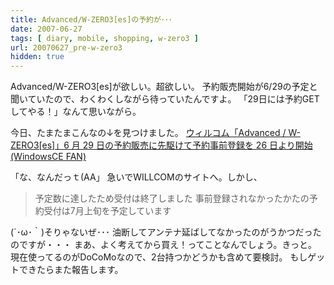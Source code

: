 ```yaml
---
title: Advanced/W-ZERO3[es]の予約が･･･
date: 2007-06-27
tags: [ diary, mobile, shopping, w-zero3 ]
url: 20070627_pre-w-zero3
hidden: true
---
```

Advanced/W-ZERO3[es]が欲しい。超欲しい。
予約販売開始が6/29の予定と聞いていたので、わくわくしながら待っていたんですよ。
「29日には予約GETしてやる！」なんて思いながら。

今日、たまたまこんなの↓を見つけました。
<a href="http://www.wince.ne.jp/snap/cnBoard.asp?PID=2491">ウィルコム「Advanced / W-ZERO3[es]」6 月 29 日の予約販売に先駆けて予約事前登録を 26 日より開始 (WindowsCE FAN)</a>

<!--more-->
「な、なんだっｔ(AA」
急いでWILLCOMのサイトへ。しかし、

<blockquote>予定数に達したため受付は終了しました
事前登録されなかったかたの予約受付は7月上旬を予定しています</blockquote>

(´･ω･｀)そりゃないぜ･･･
油断してアンテナ延ばしてなかったのがうかつだったのですが・・・
まあ、よく考えてから買え！ってことなんでしょう。きっと。
現在使ってるのがDoCoMoなので、2台持つかどうかも含めて要検討。
もしゲットできたらまた報告します。
